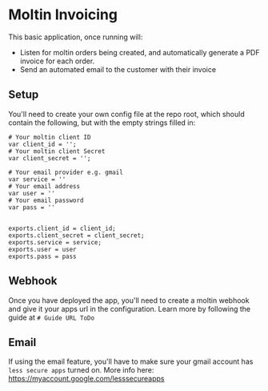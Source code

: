 # Moltin Invoicing

This basic application, once running will:

* Listen for moltin orders being created, and automatically generate a PDF invoice for each order.
* Send an automated email to the customer with their invoice

## Setup
You'll need to create your own config file at the repo root, which should contain the following, but with the empty strings filled in:

```
# Your moltin client ID
var client_id = '';
# Your moltin client Secret
var client_secret = '';

# Your email provider e.g. gmail
var service = ''
# Your email address
var user = ''
# Your email password
var pass = ''


exports.client_id = client_id;
exports.client_secret = client_secret;
exports.service = service;
exports.user = user
exports.pass = pass
```

## Webhook
Once you have deployed the app, you'll need to create a moltin webhook and give it your apps url in the configuration. Learn more by following the guide at `# Guide URL ToDo`

## Email
If using the email feature, you'll have to make sure your gmail account has `less secure apps` turned on. More info here: https://myaccount.google.com/lesssecureapps
